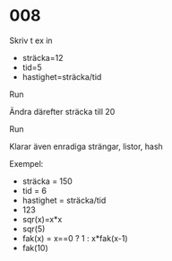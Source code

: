 # 008

Skriv t ex in 

* sträcka=12
* tid=5
* hastighet=sträcka/tid

Run

Ändra därefter sträcka till 20

Run

Klarar även enradiga strängar, listor, hash

Exempel:

* sträcka = 150
* tid = 6
* hastighet = sträcka/tid
* 123 
* sqr(x)=x*x
* sqr(5)
* fak(x) = x==0 ? 1 : x*fak(x-1)
* fak(10)
